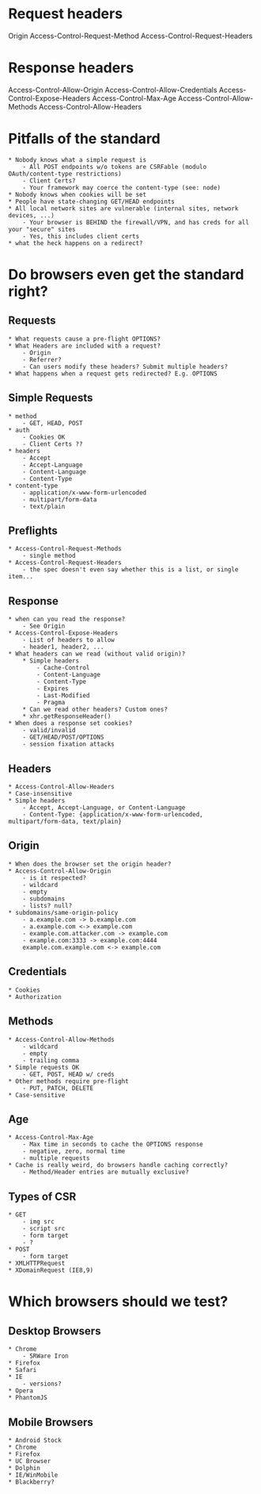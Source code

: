 Request headers
==================
Origin
Access-Control-Request-Method
Access-Control-Request-Headers

Response headers
==================
Access-Control-Allow-Origin
Access-Control-Allow-Credentials
Access-Control-Expose-Headers
Access-Control-Max-Age
Access-Control-Allow-Methods
Access-Control-Allow-Headers

# Pitfalls of the standard
	* Nobody knows what a simple request is
		- All POST endpoints w/o tokens are CSRFable (modulo OAuth/content-type restrictions)
		- Client Certs?
		- Your framework may coerce the content-type (see: node)
	* Nobody knows when cookies will be set
	* People have state-changing GET/HEAD endpoints
	* All local network sites are vulnerable (internal sites, network devices, ...)
		- Your browser is BEHIND the firewall/VPN, and has creds for all your "secure" sites
		- Yes, this includes client certs
	* what the heck happens on a redirect?

# Do browsers even get the standard right?
## Requests
	* What requests cause a pre-flight OPTIONS?
	* What Headers are included with a request?
		- Origin
		- Referrer?
		- Can users modify these headers? Submit multiple headers?
	* What happens when a request gets redirected? E.g. OPTIONS

## Simple Requests
	* method
		- GET, HEAD, POST
	* auth
		- Cookies OK
		- Client Certs ??
	* headers
		- Accept
		- Accept-Language
		- Content-Language
		- Content-Type
	* content-type
		- application/x-www-form-urlencoded
		- multipart/form-data
		- text/plain

## Preflights
	* Access-Control-Request-Methods
		- single method
	* Access-Control-Request-Headers
		- the spec doesn't even say whether this is a list, or single item...

## Response
	* when can you read the response?
		- See Origin
	* Access-Control-Expose-Headers
		- List of headers to allow
		- header1, header2, ...
	* What headers can we read (without valid origin)?
		* Simple headers
			- Cache-Control
			- Content-Language
			- Content-Type
			- Expires
			- Last-Modified
			- Pragma
		* Can we read other headers? Custom ones?
		* xhr.getResponseHeader()
	* When does a response set cookies?
		- valid/invalid
		- GET/HEAD/POST/OPTIONS
		- session fixation attacks

## Headers
	* Access-Control-Allow-Headers
	* Case-insensitive
	* Simple headers
		- Accept, Accept-Language, or Content-Language
		- Content-Type: {application/x-www-form-urlencoded, multipart/form-data, text/plain}

## Origin
	* When does the browser set the origin header?
	* Access-Control-Allow-Origin
		- is it respected?
		- wildcard
		- empty
		- subdomains
		- lists? null?
	* subdomains/same-origin-policy
		- a.example.com -> b.example.com
		- a.example.com <-> example.com
		- example.com.attacker.com -> example.com
		- example.com:3333 -> example.com:4444
		example.com.example.com <-> example.com

## Credentials
	* Cookies
	* Authorization

## Methods
	* Access-Control-Allow-Methods
		- wildcard
		- empty
		- trailing comma
	* Simple requests OK
		- GET, POST, HEAD w/ creds
	* Other methods require pre-flight
		- PUT, PATCH, DELETE
	* Case-sensitive

## Age
	* Access-Control-Max-Age
		- Max time in seconds to cache the OPTIONS response
		- negative, zero, normal time
		- multiple requests
	* Cache is really weird, do browsers handle caching correctly?
		- Method/Header entries are mutually exclusive?

## Types of CSR
	* GET
		- img src
		- script src
		- form target
		- ?
	* POST
		- form target
	* XMLHTTPRequest
	* XDomainRequest (IE8,9)

# Which browsers should we test?

## Desktop Browsers
	* Chrome
		- SRWare Iron
	* Firefox
	* Safari
	* IE 
		- versions?
	* Opera
	* PhantomJS

## Mobile Browsers
	* Android Stock
	* Chrome
	* Firefox
	* UC Browser
	* Dolphin
	* IE/WinMobile
	* Blackberry?

